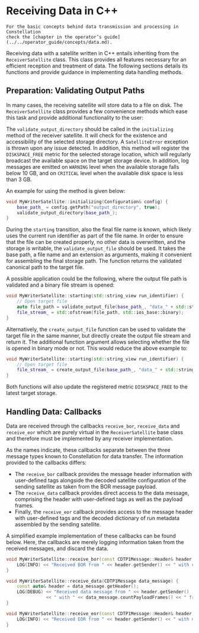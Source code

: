 # Receiving Data in C++

```{seealso}
For the basic concepts behind data transmission and processing in Constellation
check the [chapter in the operator’s guide](../../operator_guide/concepts/data.md).
```

Receiving data with a satellite written in C++ entails inheriting from the `ReceiverSatellite` class.
This class provides all features necessary for an efficient reception and treatment of data.
The following sections details its functions and provide guidance in implementing data handling methods.

## Preparation: Validating Output Paths

In many cases, the receiving satellite will store data to a file on disk.
The `ReceiverSatellite` class provides a few convenience methods which ease this task and provide additional functionality
to the user:

The `validate_output_directory` should be called in the `initializing` method of the receiver satellite. It will check
for the existence and accessibility of the selected storage directory. A `SatelliteError` exception is thrown upon any
issue detected. In addition, this method will register the `DISKSPACE_FREE` metric for the selected storage location,
which will regularly broadcast the available space on the target storage device. In addition, log messages are emitted on
`WARNING` level when the available storage falls below 10 GB, and on `CRITICAL` level when the available disk space is
less than 3 GB.

An example for using the method is given below:

```cpp
void MyWriterSatellite::initializing(Configuration& config) {
    base_path_ = config.getPath("output_directory", true);
    validate_output_directory(base_path_);
}
```

During the `starting` transition, also the final file name is known, which likely uses the current run identifier as part of
the file name. In order to ensure that the file can be created properly, no other data is overwritten, and the storage is
writable, the `validate_output_file` should be used. It takes the base path, a file name and an extension as arguments,
making it convenient for assembling the final storage path. The function returns the validated canonical path to the target
file.

A possible application could be the following, where the output file path is validated and a binary file stream is opened:

```cpp
void MyWriterSatellite::starting(std::string_view run_identifier) {
    // Open target file
    auto file_path = validate_output_file(base_path_, "data_" + std::string(run_identifier), "raw");
    file_stream_ = std::ofstream(file_path, std::ios_base::binary);
}
```

Alternatively, the `create_output_file` function can be used to validate the target file in the same manner, but directly
create the output file stream and return it. The additional function argument allows selecting whether the file is opened in
binary mode or not. This would reduce the above example to:

```cpp
void MyWriterSatellite::starting(std::string_view run_identifier) {
    // Open target file
    file_stream_ = create_output_file(base_path_, "data_" + std::string(run_identifier), "raw", true);
}
```

Both functions will also update the registered metric `DISKSPACE_FREE` to the latest target storage.

## Handling Data: Callbacks

Data are received through the callbacks `receive_bor`, `receive_data` and `receive_eor` which are purely virtual in the
`ReceiverSatellite` base class and therefore must be implemented by any receiver implementation.

As the names indicate, these callbacks separate between the three message types known to Constellation for data transfer.
The information provided to the callbacks differs:

* The `receive_bor` callback provides the message header information with user-defined tags alongside the decoded satellite
  configuration of the sending satellite as taken from the BOR message payload.
* The `receive_data` callback provides direct access to the data message, comprising the header with user-defined tags as
  well as the payload frames.
* Finally, the `receive_eor` callback provides access to the message header with user-defined tags and the decoded
  dictionary of run metadata assembled by the sending satellite.

A simplified example implementation of these callbacks can be found below. Here, the callbacks are merely logging information
taken from the received messages, and discard the data.

```cpp
void MyWriterSatellite::receive_bor(const CDTP1Message::Header& header, Configuration config) {
    LOG(INFO) << "Received BOR from " << header.getSender() << " with config" << config.getDictionary().to_string();
}

void MyWriterSatellite::receive_data(CDTP1Message data_message) {
    const auto& header = data_message.getHeader();
    LOG(DEBUG) << "Received data message from " << header.getSender()
               << " with " << data_message.countPayloadFrames() << " frames";
}

void MyWriterSatellite::receive_eor(const CDTP1Message::Header& header, Dictionary run_metadata) {
    LOG(INFO) << "Received EOR from " << header.getSender() << " with metadata" << run_metadata.to_string();
}
```
